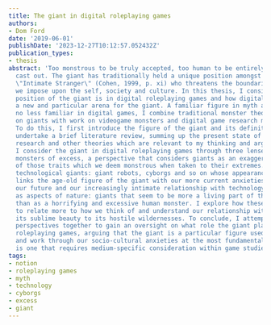 ```yaml
---
title: The giant in digital roleplaying games
authors:
- Dom Ford
date: '2019-06-01'
publishDate: '2023-12-27T10:12:57.052432Z'
publication_types:
- thesis
abstract: 'Too monstrous to be truly accepted, too human to be entirely and comfortably
  cast out. The giant has traditionally held a unique position amongst monsters, an
  \"Intimate Stranger\" (Cohen, 1999, p. xi) who threatens the boundaries of the categories
  we impose upon the self, society and culture. In this thesis, I consider what the
  position of the giant is in digital roleplaying games and how digital games provide
  a new and particular arena for the giant. A familiar figure in myth and legend and
  no less familiar in digital games, I combine traditional monster theory and scholarship
  on giants with work on videogame monsters and digital game research more broadly.
  To do this, I first introduce the figure of the giant and its definition and then
  undertake a brief literature review, summing up the present state of videogame monster
  research and other theories which are relevant to my thinking and arguments. Then,
  I consider the giant in digital roleplaying games through three lenses. First, as
  monsters of excess, a perspective that considers giants as an exaggerated manifestation
  of those traits which we deem monstrous when taken to their extremes. Second, as
  technological giants: giant robots, cyborgs and so on whose appearance as giants
  links the age-old figure of the giant with our more current anxieties regarding
  our future and our increasingly intimate relationship with technology. Finally,
  as aspects of nature: giants that seem to be more a living part of the gameworld
  than as a horrifying and excessive human monster. I explore how these giants seem
  to relate more to how we think of and understand our relationship with nature, from
  its sublime beauty to its hostile wildernesses. To conclude, I attempt to draw these
  perspectives together to gain an oversight on what role the giant plays within digital
  roleplaying games, arguing that the giant is a particular figure used to consider
  and work through our socio-cultural anxieties at the most fundamental level and
  is one that requires medium-specific consideration within game studies.'
tags:
- notion
- roleplaying games
- myth
- technology
- cyborgs
- excess
- giant
---
```

